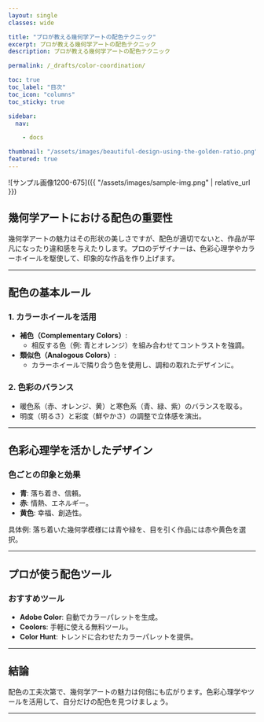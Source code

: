```yaml
---
layout: single
classes: wide

title: "プロが教える幾何学アートの配色テクニック"
excerpt: プロが教える幾何学アートの配色テクニック
description: プロが教える幾何学アートの配色テクニック

permalink: /_drafts/color-coordination/

toc: true
toc_label: "目次"
toc_icon: "columns"
toc_sticky: true

sidebar:
  nav:

    - docs

thumbnail: "/assets/images/beautiful-design-using-the-golden-ratio.png"
featured: true
---
```


![サンプル画像1200-675]({{ "/assets/images/sample-img.png" | relative_url }})

## 幾何学アートにおける配色の重要性

幾何学アートの魅力はその形状の美しさですが、配色が適切でないと、作品が平凡になったり違和感を与えたりします。プロのデザイナーは、色彩心理学やカラーホイールを駆使して、印象的な作品を作り上げます。

---

## 配色の基本ルール

### 1. カラーホイールを活用
- **補色（Complementary Colors）**:
  - 相反する色（例: 青とオレンジ）を組み合わせてコントラストを強調。
- **類似色（Analogous Colors）**:
  - カラーホイールで隣り合う色を使用し、調和の取れたデザインに。

### 2. 色彩のバランス
- 暖色系（赤、オレンジ、黄）と寒色系（青、緑、紫）のバランスを取る。
- 明度（明るさ）と彩度（鮮やかさ）の調整で立体感を演出。

---

## 色彩心理学を活かしたデザイン

### 色ごとの印象と効果
- **青**: 落ち着き、信頼。
- **赤**: 情熱、エネルギー。
- **黄色**: 幸福、創造性。

具体例: 落ち着いた幾何学模様には青や緑を、目を引く作品には赤や黄色を選択。

---

## プロが使う配色ツール

### おすすめツール
- **Adobe Color**: 自動でカラーパレットを生成。
- **Coolors**: 手軽に使える無料ツール。
- **Color Hunt**: トレンドに合わせたカラーパレットを提供。

---

## 結論

配色の工夫次第で、幾何学アートの魅力は何倍にも広がります。色彩心理学やツールを活用して、自分だけの配色を見つけましょう。

---
